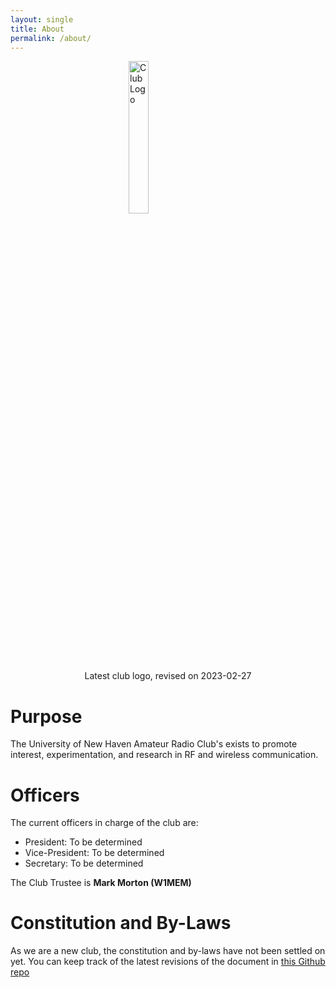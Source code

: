 ```yaml
---
layout: single
title: About
permalink: /about/
---
```


<a href="{{site.baseurl}}/assets/img/club_logo.png" target="_blank">
    <img src="{{site.baseurl}}/assets/img/club_logo.png" alt="Club Logo" width="25%" style="display: block; margin-left: auto; margin-right: auto;">
</a>
<div style="text-align: center;">Latest club logo, revised on 2023-02-27</div>


# Purpose
The University of New Haven Amateur Radio Club's exists to promote interest, experimentation, and research in RF and wireless communication.

# Officers
The current officers in charge of the club are:
- President: To be determined
- Vice-President: To be determined
- Secretary: To be determined

The Club Trustee is **Mark Morton (W1MEM)**

# Constitution and By-Laws
As we are a new club, the constitution and by-laws have not been settled on yet.
You can keep track of the latest revisions of the document in [this Github repo](https://github.com/Electro707/unewhaven_ham_club_constitution)
